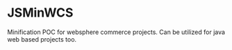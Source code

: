 # JSMinWCS
Minification POC for websphere commerce projects. Can be utilized for java web based projects too.
